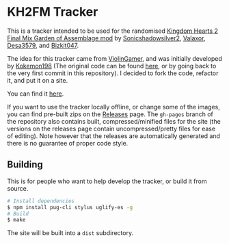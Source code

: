 # KH2FM Tracker

This is a tracker intended to be used for the randomised [Kingdom Hearts 2 Final Mix Garden of Assemblage mod](https://docs.google.com/document/d/1GYjEnrM_TIk7qyO75clPLYD-_nP5wTR7K6SE-Wn-QCg/edit) by [Sonicshadowsilver2](https://twitter.com/Sonicshadowsil2), [Valaxor](https://twitter.com/valaxor), [Desa3579](https://twitter.com/desa3579), and [Bizkit047](https://twitter.com/Bizkit047).

The idea for this tracker came from [ViolinGamer](https://twitter.com/ViolinGamer), and was initially developed by [Kokemon198](https://twitter.com/jorgeoviedo1998) (The original code can be found [here](https://drive.google.com/drive/folders/18iGi4Bq_7q7vbFjopl9BTWD5izxu_bwe), or by going back to the very first commit in this repository). I decided to fork the code, refactor it, and put it on a site.

You can find it [here](https://zaxutic.github.io/kh2fm-rando-tracker/).

If you want to use the tracker locally offline, or change some of the images, you can find pre-built zips on the [Releases](https://github.com/zaxutic/kh2fm-rando-tracker/releases) page. The `gh-pages` branch of the repository also contains built, compressed/minified files for the site (the versions on the releases page contain uncompressed/pretty files for ease of editing). Note however that the releases are automatically generated and there is no guarantee of proper code style.

## Building

This is for people who want to help develop the tracker, or build it from source.

```sh
# Install dependencies
$ npm install pug-cli stylus uglify-es -g
# Build
$ make
```

The site will be built into a `dist` subdirectory.
